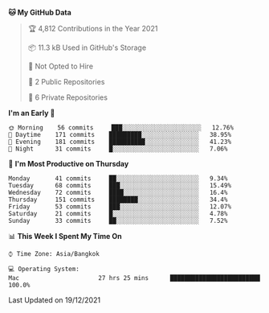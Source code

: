 <!--START_SECTION:waka-->
**🐱 My GitHub Data** 

> 🏆 4,812 Contributions in the Year 2021
 > 
> 📦 11.3 kB Used in GitHub's Storage 
 > 
> 🚫 Not Opted to Hire
 > 
> 📜 2 Public Repositories 
 > 
> 🔑 6 Private Repositories  
 > 
**I'm an Early 🐤** 

```text
🌞 Morning    56 commits     ███░░░░░░░░░░░░░░░░░░░░░░   12.76% 
🌆 Daytime    171 commits    █████████░░░░░░░░░░░░░░░░   38.95% 
🌃 Evening    181 commits    ██████████░░░░░░░░░░░░░░░   41.23% 
🌙 Night      31 commits     █░░░░░░░░░░░░░░░░░░░░░░░░   7.06%

```
📅 **I'm Most Productive on Thursday** 

```text
Monday       41 commits     ██░░░░░░░░░░░░░░░░░░░░░░░   9.34% 
Tuesday      68 commits     ███░░░░░░░░░░░░░░░░░░░░░░   15.49% 
Wednesday    72 commits     ████░░░░░░░░░░░░░░░░░░░░░   16.4% 
Thursday     151 commits    ████████░░░░░░░░░░░░░░░░░   34.4% 
Friday       53 commits     ███░░░░░░░░░░░░░░░░░░░░░░   12.07% 
Saturday     21 commits     █░░░░░░░░░░░░░░░░░░░░░░░░   4.78% 
Sunday       33 commits     ██░░░░░░░░░░░░░░░░░░░░░░░   7.52%

```


📊 **This Week I Spent My Time On** 

```text
⌚︎ Time Zone: Asia/Bangkok

💻 Operating System: 
Mac                      27 hrs 25 mins      █████████████████████████   100.0%

```


 Last Updated on 19/12/2021
<!--END_SECTION:waka-->